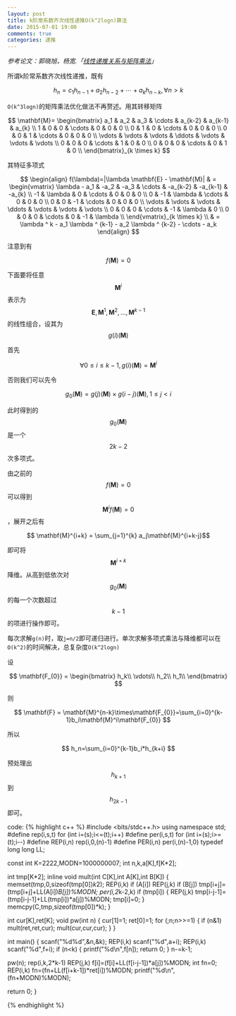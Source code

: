 ```yaml
---
layout: post
title: k阶常系数齐次线性递推O(k^2logn)算法
date: 2015-07-01 19:00
comments: true
categories: 递推
---
```


*参考论文：郭晓旭，杨宽.「[线性递推关系与矩阵乘法](http://wenku.baidu.com/view/bac23be1c8d376eeafaa3111.html)」*

所谓k阶常系数齐次线性递推，既有

$$ h_n=c_1h_{n-1}+a_2h_{n-2}+ \cdots + a_k h_{n-k},\forall n\gt k $$

`O(k^3logn)`的矩阵乘法优化做法不再赘述。用其转移矩阵

$$  \mathbf{M}=
\begin{bmatrix}
a_1 & a_2 & a_3 & \cdots & a_{k-2} & a_{k-1} & a_{k} \\
1 & 0 & 0 & \cdots & 0 & 0 & 0 \\
0 & 1 & 0 & \cdots & 0 & 0 & 0 \\
0 & 0 & 1 & \cdots & 0 & 0 & 0 \\
\vdots & \vdots & \vdots & \ddots & \vdots & \vdots & \vdots \\
0 & 0 & 0 & \cdots & 1 & 0 & 0 \\
0 & 0 & 0 & \cdots & 0 & 1 & 0 \\
\end{bmatrix}_{k \times k}
$$

其特征多项式

$$ 
\begin{align}
f(\lambda)=|\lambda \mathbf{E} - \mathbf{M}| & =
\begin{vmatrix}
\lambda - a_1 & -a_2 & -a_3 & \cdots & -a_{k-2} & -a_{k-1} & -a_{k} \\
-1 & \lambda & 0 & \cdots & 0 & 0 & 0 \\
0 & -1 & \lambda & \cdots & 0 & 0 & 0 \\
0 & 0 & -1 & \cdots & 0 & 0 & 0 \\
\vdots & \vdots & \vdots & \ddots & \vdots & \vdots & \vdots \\
0 & 0 & 0 & \cdots & -1 & \lambda & 0 \\
0 & 0 & 0 & \cdots & 0 & -1 & \lambda \\
\end{vmatrix}_{k \times k} \\
& = \lambda ^ k - a_1 \lambda ^ {k-1} - a_2 \lambda ^ {k-2} - \cdots - a_k
\end{align}
$$

注意到有

$$ f(\mathbf{M})=0 $$

下面要将任意$$\mathbf{M}^{i}$$表示为$$\mathbf{E},\mathbf{M}^{1},\mathbf{M}^{2},\ldots,\mathbf{M}^{k-1}$$的线性组合，设其为$$g(i)(\mathbf{M})$$

首先

$$\forall 0 \leq i \leq k-1, g(i)(\mathbf{M})=\mathbf{M}^{i} $$

否则我们可以先令

$$g_0(\mathbf{M})=g(j)(\mathbf{M}) \times g(i-j)(\mathbf{M}),1\leq j \lt i$$

此时得到的$$g_0(\mathbf{M})$$是一个$$2k-2$$次多项式。

由之前的$$f(\mathbf{M})=0$$可以得到$$\mathbf{M}^{i}f(\mathbf{M})=0$$，展开之后有

$$ \mathbf{M}^{i+k} = \sum_{j=1}^{k} a_j\mathbf{M}^{i+k-j}$$

即可将$$ \mathbf{M}^{i+k} $$降维。从高到低依次对$$g_0(\mathbf{M})$$的每一个次数超过$$k-1$$的项进行操作即可。

每次求解`g(n)`时，取`j=n/2`即可递归进行。单次求解多项式乘法与降维都可以在`O(k^2)`的时间解决，总复杂度`O(k^2logn)`

设

$$  \mathbf{F_{0}} =
\begin{bmatrix}
h_k\\
\vdots\\
h_2\\
h_1\\
\end{bmatrix}
$$

则

$$
\mathbf{F} = \mathbf{M}^{n-k}\times\mathbf{F_{0}}=\sum_{i=0}^{k-1}b_i\mathbf{M}^i\mathbf{F_{0}}
$$

所以

$$
h_n=\sum_{i=0}^{k-1}b_i*h_{k+i}
$$

预处理出$$h_{k+1}$$到$$h_{2k-1}$$即可。

code:
{% highlight c++ %}
#include <bits/stdc++.h>
using namespace std;
#define rep(i,s,t) for (int i=(s);i<=(t);i++)
#define per(i,s,t) for (int i=(s);i>=(t);i--)
#define REP(i,n) rep(i,0,(n)-1)
#define PER(i,n) per(i,(n)-1,0)
typedef long long LL;

const int K=2222,MODN=1000000007;
int n,k,a[K],f[K*2];

int tmp[K*2];
inline void mult(int C[K],int A[K],int B[K]) {
  memset(tmp,0,sizeof(tmp[0])*k*2);
  REP(i,k) if (A[i]) REP(j,k) if (B[j]) tmp[i+j]=(tmp[i+j]+LL(A[i])*B[j])%MODN;
  per(i,2*k-2,k) if (tmp[i]) {
    REP(j,k) tmp[i-j-1]=(tmp[i-j-1]+LL(tmp[i])*a[j])%MODN;
    tmp[i]=0;
  }
  memcpy(C,tmp,sizeof(tmp[0])*k);
}

int cur[K],ret[K];
void pw(int n) {
  cur[1]=1; ret[0]=1;
  for (;n;n>>=1) {
    if (n&1) mult(ret,ret,cur);
    mult(cur,cur,cur);
  }
}

int main() {
  scanf("%d%d",&n,&k);
  REP(i,k) scanf("%d",a+i);
  REP(i,k) scanf("%d",f+i);
  if (n<k) { printf("%d\n",f[n]); return 0; }
  n-=k-1;

  pw(n);
  rep(i,k,2*k-1) REP(j,k) f[i]=(f[i]+LL(f[i-j-1])*a[j])%MODN;
  int fn=0;
  REP(i,k) fn=(fn+LL(f[i+k-1])*ret[i])%MODN;
  printf("%d\n",(fn+MODN)%MODN);

  return 0;
}

{% endhighlight %}
